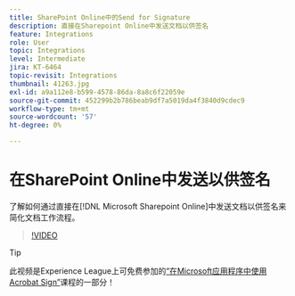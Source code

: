 ```yaml
---
title: SharePoint Online中的Send for Signature
description: 直接在Sharepoint Online中发送文档以供签名
feature: Integrations
role: User
topic: Integrations
level: Intermediate
jira: KT-6464
topic-revisit: Integrations
thumbnail: 41263.jpg
exl-id: a9a112e8-b599-4578-86da-8a8c6f22059e
source-git-commit: 452299b2b786beab9df7a5019da4f3840d9cdec9
workflow-type: tm+mt
source-wordcount: '57'
ht-degree: 0%

---
```


# 在SharePoint Online中发送以供签名

了解如何通过直接在[!DNL Microsoft Sharepoint Online]中发送文档以供签名来简化文档工作流程。

>[!VIDEO](https://video.tv.adobe.com/v/41263?quality=12&learn=on&hidetitle=true)

>[!TIP]
>
>此视频是Experience League上可免费参加的[“在Microsoft应用程序中使用Acrobat Sign”](https://experienceleague.adobe.com/?recommended=Sign-U-1-2020.2)课程的一部分！
